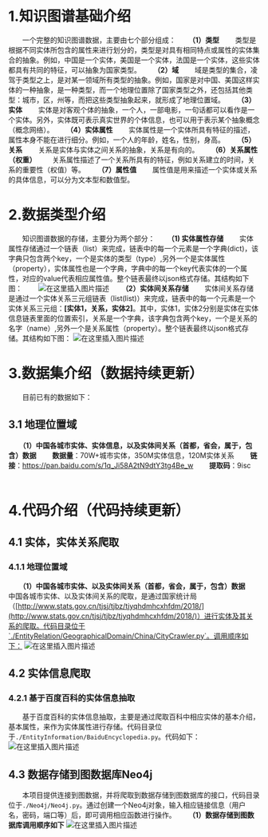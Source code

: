 # 1.知识图谱基础介绍
　　一个完整的知识图谱数据，主要由七个部分组成：
　　**（1）类型**
　　类型是根据不同实体所包含的属性来进行划分的，类型是对具有相同特点或属性的实体集合的抽象。例如，中国是一个实体，美国是一个实体，法国是一个实体，这些实体都具有共同的特征，可以抽象为国家类型。
　　**（2）域**
　　域是类型的集合，凌驾于类型之上，是对某一领域所有类型的抽象。例如，国家是对中国、美国这样实体的一种抽象，是一种类型，而一个地理位置除了国家类型之外，还包括其他类型：城市，区，州等，而把这些类型抽象起来，就形成了地理位置域。
　　**（3）实体**
　　实体是对客观个体的抽象，一个人，一部电影，一句话都可以看作是一个实体。另外，实体既可表示真实世界的个体信息，也可以用于表示某个抽象概念（概念网络）。
　　**（4）实体属性**
　　实体属性是一个实体所具有特征的描述，属性本身不能在进行细分。例如，一个人的年龄，姓名，性别，身高。
　　**（5）关系**
　　关系是实体与实体之间关系的抽象，关系是有向的。
　　**（6）关系属性（权重）**
　　关系属性描述了一个关系所具有的特征，例如关系建立的时间，关系的重要性（权值）等。
　　**（7）属性值**
　　属性值是用来描述一个实体或关系的具体信息，可以分为文本型和数值型。
# 2.数据类型介绍
　　知识图谱数据的存储，主要分为两个部分：
　　**（1) 实体属性存储**
　　实体属性存储通过一个链表（list）来完成，链表中的每一个元素是一个字典(dict)，该字典只包含两个key，一个是实体的类型（type）,另外一个是实体属性（property），实体属性也是一个字典，字典中的每一个key代表实体的一个属性，对应的value代表相应属性值。整个链表最终以json格式存储。其结构如下图：
　　![在这里插入图片描述](https://img-blog.csdnimg.cn/2019042416274737.?x-oss-process=image/watermark,type_ZmFuZ3poZW5naGVpdGk,shadow_10,text_aHR0cHM6Ly9ibG9nLmNzZG4ubmV0L3FxXzI4Mzg1NTM1,size_16,color_FFFFFF,t_70)
　　**（2）实体间关系存储**
　　实体间关系存储是通过一个实体关系三元组链表（list(list)）来完成，链表中的每一个元素是一个实体关系三元组：**[实体1，关系，实体2]**。其中，实体1，实体2分别是实体在实体信息链表里面的位置索引，关系是一个字典，该字典包含两个key，一个是关系的名字（name）,另外一个是关系属性（property）。整个链表最终以json格式存储。其结构如下图：
![在这里插入图片描述](https://img-blog.csdnimg.cn/20190424163056538.)
# 3.数据集介绍（数据持续更新）
　　目前已有的数据如下：
## 3.1 地理位置域
　　**（1）中国各城市实体、实体信息，以及实体间关系（首都，省会，属于，包含）数据**
　　**数据量**：70W+城市实体，350M实体信息，120M实体关系
　　**链接**：https://pan.baidu.com/s/1q_Ji58A2tN9dtY3tg4Be_w
　　**提取码**：9isc
　　
# 4.代码介绍（代码持续更新）
## 4.1 实体，实体关系爬取
### 4.1.1 地理位置域
　　**（1）中国各城市实体、以及实体间关系（首都，省会，属于，包含）数据**
　　中国各城市实体、以及实体间关系的爬取，是通过国家统计局（[http://www.stats.gov.cn/tjsj/tjbz/tjyqhdmhcxhfdm/2018/](http://www.stats.gov.cn/tjsj/tjbz/tjyqhdmhcxhfdm/2018/)）进行实体及其关系的爬取。代码目录位于`./EntityRelation/GeographicalDomain/China/CityCrawler.py`。调用顺序如下：
![在这里插入图片描述](https://img-blog.csdnimg.cn/20190424165033255.?x-oss-process=image/watermark,type_ZmFuZ3poZW5naGVpdGk,shadow_10,text_aHR0cHM6Ly9ibG9nLmNzZG4ubmV0L3FxXzI4Mzg1NTM1,size_16,color_FFFFFF,t_70)
## 4.2 实体信息爬取
### 4.2.1 基于百度百科的实体信息抽取
　　基于百度百科的实体信息抽取，主要是通过爬取百科中相应实体的基本介绍，基本属性，来作为实体属性进行存储。代码目录位于`./EntityInformation/BaiduEncyclopedia.py`。代码如下：
![在这里插入图片描述](https://img-blog.csdnimg.cn/20190424165354559.?x-oss-process=image/watermark,type_ZmFuZ3poZW5naGVpdGk,shadow_10,text_aHR0cHM6Ly9ibG9nLmNzZG4ubmV0L3FxXzI4Mzg1NTM1,size_16,color_FFFFFF,t_70)
## 4.3 数据存储到图数据库Neo4j
　　本项目提供连接到图数据，并将爬取到数据存储到图数据库的接口，代码目录位于`./Neo4j/Neo4j.py`。通过创建一个Neo4j对象，输入相应链接信息（用户名，密码，端口等）后，即可调用相应函数进行操作。
　　**（1）数据存储到图数据库调用顺序如下**
![在这里插入图片描述](https://img-blog.csdnimg.cn/20190424170209685.)
